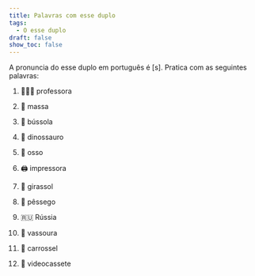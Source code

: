 ```yaml
---
title: Palavras com esse duplo
tags:
  - O esse duplo
draft: false
show_toc: false
---
```

A pronuncia do esse duplo em português é [s]. Pratica com as seguintes palavras:

1. <e-moji>👩🏻‍🏫</e-moji> professora

2. <e-moji>🍝</e-moji> massa

3. <e-moji>🧭</e-moji> bússola

4. <e-moji>🦕</e-moji> dinossauro

5. <e-moji>🦴</e-moji> osso

6. <e-moji>🖨️</e-moji> impressora

7. <e-moji>🌻</e-moji> girassol

8. <e-moji>🍑</e-moji> pêssego

9. <e-moji>🇷🇺</e-moji> Rússia

10. <e-moji>🧹</e-moji> vassoura

11. <e-moji>🎠</e-moji> carrossel

12. <e-moji>📼</e-moji> videocassete
